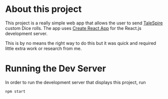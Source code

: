 # About this project

This project is a really simple web app that allows the user to send [TaleSpire](https://talespire.com/) custom Dice rolls. The app uses [Create React App](https://create-react-app.dev/) for the React.js development server.

This is by no means the right way to do this but it was quick and required little extra work or research from me.

# Running the Dev Server

In order to run the development server that displays this project, run
```
npm start
```
